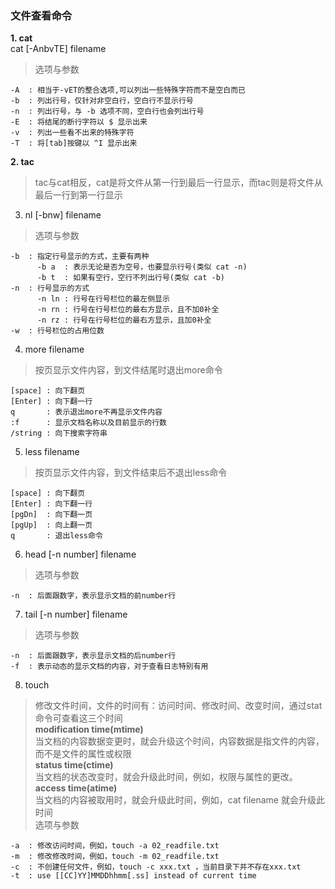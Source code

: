 ### 文件查看命令

**1. cat**    
cat [-AnbvTE] filename         

> 选项与参数      

```
-A	: 相当于-vET的整合选项,可以列出一些特殊字符而不是空白而已      
-b	: 列出行号，仅针对非空白行，空白行不显示行号         
-n	: 列出行号，与 -b 选项不同，空白行也会列出行号     
-E	: 将结尾的断行字符以 $ 显示出来           
-v	: 列出一些看不出来的特殊字符              
-T	: 将[tab]按键以 ^I 显示出来            
```

**2. tac**    

> tac与cat相反，cat是将文件从第一行到最后一行显示，而tac则是将文件从最后一行到第一行显示

3. nl [-bnw] filename         
> 选项与参数         
```
-b	: 指定行号显示的方式，主要有两种            
	  -b a	: 表示无论是否为空号，也要显示行号(类似 cat -n)          
	  -b t	: 如果有空行，空行不列出行号(类似 cat -b)      
-n	: 行号显示的方式           
	  -n ln	: 行号在行号栏位的最左侧显示        
	  -n rn	: 行号在行号栏位的最右方显示，且不加0补全          
	  -n rz : 行号在行号栏位的最右方显示，且加0补全           
-w	: 行号栏位的占用位数         
```

4. more	filename       
> 按页显示文件内容，到文件结尾时退出more命令       
```
[space]	: 向下翻页     
[Enter]	: 向下翻一行          
q		: 表示退出more不再显示文件内容           
:f		: 显示文档名称以及目前显示的行数          
/string	: 向下搜索字符串        
```	

5. less filename        
> 按页显示文件内容，到文件结束后不退出less命令       
```
[space]	: 向下翻页        
[Enter]	: 向下翻一行    
[pgDn]	: 向下翻一页       
[pgUp]	: 向上翻一页     
q		: 退出less命令           
```

6. head [-n number] filename        
> 选项与参数      
```
-n	: 后面跟数字，表示显示文档的前number行     
```

7. tail [-n number] filename         
> 选项与参数         
```
-n	: 后面跟数字，表示显示文档的后number行          
-f	: 表示动态的显示文档的内容，对于查看日志特别有用        
```

8. touch
> 修改文件时间，文件的时间有：访问时间、修改时间、改变时间，通过stat命令可查看这三个时间         
**modification time(mtime)**    
	当文档的内容数据变更时，就会升级这个时间，内容数据是指文件的内容，而不是文件的属性或权限       
**status time(ctime)**    
	当文档的状态改变时，就会升级此时间，例如，权限与属性的更改。      
**access time(atime)**      
	当文档的内容被取用时，就会升级此时间，例如，cat filename 就会升级此时间           
> 选项与参数        
```
-a	: 修改访问时间，例如，touch -a 02_readfile.txt           
-m	: 修改修改时间，例如，touch -m 02_readfile.txt             
-c	: 不创建任何文件，例如，touch -c xxx.txt ，当前目录下并不存在xxx.txt        
-t	: use [[CC]YY]MMDDhhmm[.ss] instead of current time          
```



